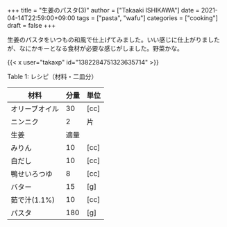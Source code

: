 +++
title = "生姜のパスタ(3)"
author = ["Takaaki ISHIKAWA"]
date = 2021-04-14T22:59:00+09:00
tags = ["pasta", "wafu"]
categories = ["cooking"]
draft = false
+++

生姜のパスタをいつもの和風で仕上げてみました。いい感じに仕上がりましたが、なにかキーとなる食材が必要な感じがしました。野菜かな。  

{{< x user="takaxp" id="1382284751323635714" >}}  

<div class="table-caption">
  <span class="table-number">Table 1</span>:
  レシピ（材料・二皿分）
</div>

| 材料      | 分量 | 単位 |
|---------|----|----|
| オリーブオイル | 30  | [cc] |
| ニンニク  | 2   | 片   |
| 生姜      | 適量 |      |
| みりん    | 10  | [cc] |
| 白だし    | 10  | [cc] |
| 鴨せいろつゆ | 8   | [cc] |
| バター    | 15  | [g]  |
| 茹で汁(1.1%) | 10  | [cc] |
| パスタ    | 180 | [g]  |
